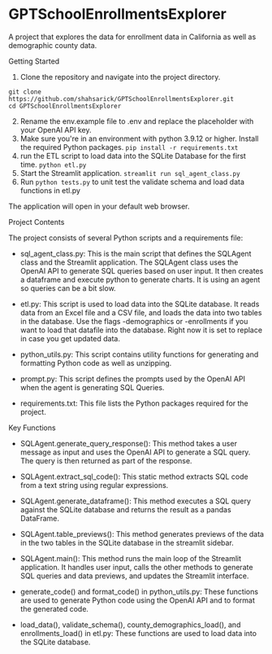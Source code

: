 # GPTSchoolEnrollmentsExplorer
A project that explores the data for enrollment data in California as well as demographic county data.

Getting Started

1. Clone the repository and navigate into the project directory.
```
git clone https://github.com/shahsarick/GPTSchoolEnrollmentsExplorer.git
cd GPTSchoolEnrollmentsExplorer
```
2.  Rename the env.example file to .env and replace the placeholder with your OpenAI API key.
3.  Make sure you're in an environment with python 3.9.12 or higher. Install the required Python packages. 
   ```pip install -r requirements.txt```
4. run the ETL script to load data into the SQLite Database for the first time. 
   ```python etl.py```
5. Start the Streamlit application. 
   ```streamlit run sql_agent_class.py```
6. Run ```python tests.py``` to unit test the validate schema and load data functions in etl.py

The application will open in your default web browser.

Project Contents

The project consists of several Python scripts and a requirements file:

- sql_agent_class.py: This is the main script that defines the SQLAgent class and the Streamlit application. The SQLAgent class uses the OpenAI API to generate SQL queries based on user input. It then creates a dataframe and execute python to generate charts. It is using an agent so queries can be a bit slow.

- etl.py: This script is used to load data into the SQLite database. It reads data from an Excel file and a CSV file, and loads the data into two tables in the database. Use the flags -demographics or -enrollments if you want to load that datafile into the database. Right now it is set to replace in case you get updated data.

- python_utils.py: This script contains utility functions for generating and formatting Python code as well as unzipping.

- prompt.py: This script defines the prompts used by the OpenAI API when the agent is generating SQL Queries.

- requirements.txt: This file lists the Python packages required for the project.

Key Functions

- SQLAgent.generate_query_response(): This method takes a user message as input and uses the OpenAI API to generate a SQL query. The query is then returned as part of the response.

- SQLAgent.extract_sql_code(): This static method extracts SQL code from a text string using regular expressions.

- SQLAgent.generate_dataframe(): This method executes a SQL query against the SQLite database and returns the result as a pandas DataFrame.

- SQLAgent.table_previews(): This method generates previews of the data in the two tables in the SQLite database in the streamlit sidebar.

- SQLAgent.main(): This method runs the main loop of the Streamlit application. It handles user input, calls the other methods to generate SQL queries and data previews, and updates the Streamlit interface.

- generate_code() and format_code() in python_utils.py: These functions are used to generate Python code using the OpenAI API and to format the generated code.

- load_data(), validate_schema(), county_demographics_load(), and enrollments_load() in etl.py: These functions are used to load data into the SQLite database.

